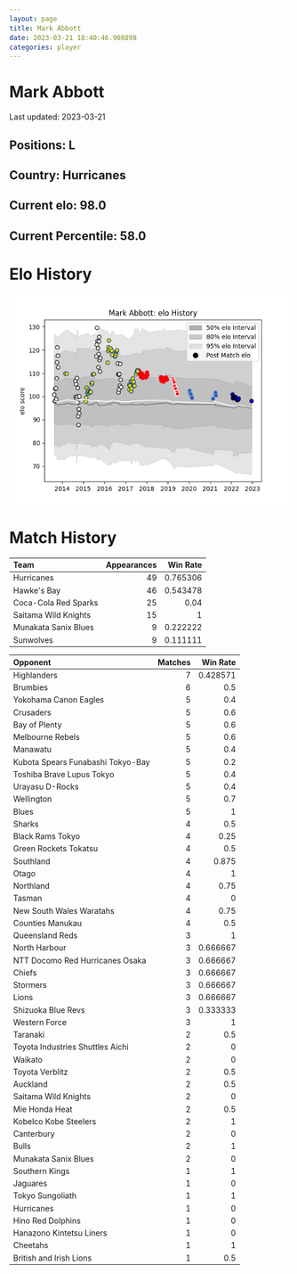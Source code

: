 ```yaml
---  
layout: page  
title: Mark Abbott  
date: 2023-03-21 18:40:46.908898  
categories: player  
---
```

# Mark Abbott


Last updated: 2023-03-21
## Positions: L

## Country: Hurricanes

## Current elo: 98.0

## Current Percentile: 58.0

# Elo History


![elo history](history_MarkAbbott.png)
# Match History


| Team                 |   Appearances |   Win Rate |
|:---------------------|--------------:|-----------:|
| Hurricanes           |            49 |   0.765306 |
| Hawke's Bay          |            46 |   0.543478 |
| Coca-Cola Red Sparks |            25 |   0.04     |
| Saitama Wild Knights |            15 |   1        |
| Munakata Sanix Blues |             9 |   0.222222 |
| Sunwolves            |             9 |   0.111111 |

| Opponent                          |   Matches |   Win Rate |
|:----------------------------------|----------:|-----------:|
| Highlanders                       |         7 |   0.428571 |
| Brumbies                          |         6 |   0.5      |
| Yokohama Canon Eagles             |         5 |   0.4      |
| Crusaders                         |         5 |   0.6      |
| Bay of Plenty                     |         5 |   0.6      |
| Melbourne Rebels                  |         5 |   0.6      |
| Manawatu                          |         5 |   0.4      |
| Kubota Spears Funabashi Tokyo-Bay |         5 |   0.2      |
| Toshiba Brave Lupus Tokyo         |         5 |   0.4      |
| Urayasu D-Rocks                   |         5 |   0.4      |
| Wellington                        |         5 |   0.7      |
| Blues                             |         5 |   1        |
| Sharks                            |         4 |   0.5      |
| Black Rams Tokyo                  |         4 |   0.25     |
| Green Rockets Tokatsu             |         4 |   0.5      |
| Southland                         |         4 |   0.875    |
| Otago                             |         4 |   1        |
| Northland                         |         4 |   0.75     |
| Tasman                            |         4 |   0        |
| New South Wales Waratahs          |         4 |   0.75     |
| Counties Manukau                  |         4 |   0.5      |
| Queensland Reds                   |         3 |   1        |
| North Harbour                     |         3 |   0.666667 |
| NTT Docomo Red Hurricanes Osaka   |         3 |   0.666667 |
| Chiefs                            |         3 |   0.666667 |
| Stormers                          |         3 |   0.666667 |
| Lions                             |         3 |   0.666667 |
| Shizuoka Blue Revs                |         3 |   0.333333 |
| Western Force                     |         3 |   1        |
| Taranaki                          |         2 |   0.5      |
| Toyota Industries Shuttles Aichi  |         2 |   0        |
| Waikato                           |         2 |   0        |
| Toyota Verblitz                   |         2 |   0.5      |
| Auckland                          |         2 |   0.5      |
| Saitama Wild Knights              |         2 |   0        |
| Mie Honda Heat                    |         2 |   0.5      |
| Kobelco Kobe Steelers             |         2 |   1        |
| Canterbury                        |         2 |   0        |
| Bulls                             |         2 |   1        |
| Munakata Sanix Blues              |         2 |   0        |
| Southern Kings                    |         1 |   1        |
| Jaguares                          |         1 |   0        |
| Tokyo Sungoliath                  |         1 |   1        |
| Hurricanes                        |         1 |   0        |
| Hino Red Dolphins                 |         1 |   0        |
| Hanazono Kintetsu Liners          |         1 |   0        |
| Cheetahs                          |         1 |   1        |
| British and Irish Lions           |         1 |   0.5      |